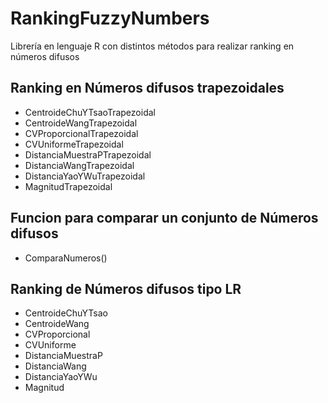 # RankingFuzzyNumbers
Librería en lenguaje R con distintos métodos para realizar ranking en números difusos

## **Ranking en Números difusos trapezoidales**
+ CentroideChuYTsaoTrapezoidal
+ CentroideWangTrapezoidal
+ CVProporcionalTrapezoidal
+ CVUniformeTrapezoidal
+ DistanciaMuestraPTrapezoidal
+ DistanciaWangTrapezoidal
+ DistanciaYaoYWuTrapezoidal
+ MagnitudTrapezoidal


## **Funcion para comparar un conjunto de Números difusos**
+ ComparaNumeros()



## **Ranking de Números difusos tipo LR**
+ CentroideChuYTsao
+ CentroideWang
+ CVProporcional
+ CVUniforme
+ DistanciaMuestraP
+ DistanciaWang
+ DistanciaYaoYWu
+ Magnitud
